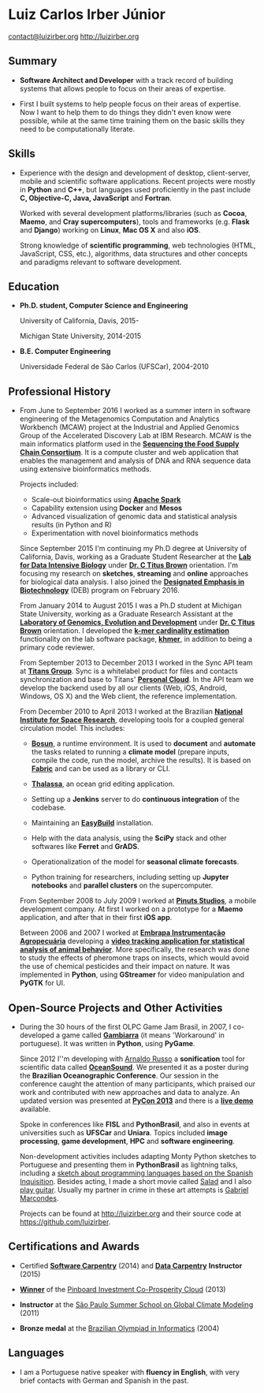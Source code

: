 Luiz Carlos Irber Júnior
========================

<contact@luizirber.org>
<http://luizirber.org>

Summary
-------

*   **Software Architect and Developer** with a track record of building
    systems that allows people to focus on their areas of expertise.

*   First I built systems to help people focus on their areas of expertise.
    Now I want to help them to do things they didn't even know were possible,
	while at the same time training them on the basic skills they need to be
	computationally literate.

Skills
------

*   Experience with the design and development of desktop, client-server,
    mobile and scientific software applications. Recent projects were
    mostly in **Python** and **C++**, but languages used proficiently
    in the past include **C, Objective-C, Java, JavaScript** and **Fortran**.

    Worked with several development platforms/libraries (such as **Cocoa**,
    **Maemo**, and **Cray supercomputers**), tools and frameworks (e.g.
    **Flask** and **Django**) working on **Linux**, **Mac OS X**
    and also **iOS**.

    Strong knowledge of **scientific programming**, web technologies
    (HTML, JavaScript, CSS, etc.), algorithms, data structures and other
    concepts and paradigms relevant to software development.


Education
---------

*   **Ph.D. student, Computer Science and Engineering**

    University of California, Davis, 2015-

    Michigan State University, 2014-2015

*   **B.E. Computer Engineering**

    Universidade Federal de São Carlos (UFSCar), 2004-2010


Professional History
--------------------

*   From June to September 2016 I worked as a summer intern in software engineering of the Metagenomics Computation and Analytics Workbench (MCAW)
    project at the Industrial and Applied Genomics Group of the Accelerated Discovery Lab at IBM Research.
    MCAW is the main informatics platform used in the [**Sequencing the Food Supply Chain Consortium**][33].
    It is a compute cluster and web application that enables the management and analysis of DNA and RNA sequence data using extensive bioinformatics methods.

    Projects included:
    - Scale-out bioinformatics using [**Apache Spark**][34]
    - Capability extension using **Docker** and **Mesos**
    - Advanced visualization of genomic data and statistical analysis results (in Python and R)
    - Experimentation with novel bioinformatics methods

    Since September 2015 I'm continuing my Ph.D degree at University of California,
    Davis, working as a Graduate Student Researcher at the
    [**Lab for Data Intensive Biology**][31] under [**Dr. C Titus Brown**][25]
    orientation. I'm focusing my research on **sketches**, **streaming** and **online**
	approaches for biological data analysis.
	I also joined the [**Designated Emphasis in Biotechnology**][32] (DEB) program on February 2016.

    From January 2014 to August 2015 I was a Ph.D student at Michigan State University,
    working as a Graduate Research Assistant at the
    [**Laboratory of Genomics, Evolution and Development**][24] under
    [**Dr. C Titus Brown**][25] orientation.
    I developed the [**__k__-mer cardinality estimation**][26] functionality on
    the lab software package, [**khmer**][27],
    in addition to being a primary code reviewer.

    From September 2013 to December 2013 I worked in the Sync API team at
    [**Titans Group**][22]. Sync is a whitelabel product for files and
    contacts synchronization and base to Titans' [**Personal Cloud**][23].
    In the API team we develop the backend used by all our clients (Web, iOS,
    Android, Windows, OS X) and the Web client, the reference implementation.

    From December 2010 to April 2013 I worked at the Brazilian
    [**National Institute for Space Research**][1],
    developing tools for a coupled general circulation model. This includes:

    -  [**Bosun**][2], a runtime environment. It is used to **document** and
    **automate** the tasks related to running a **climate model**
    (prepare inputs, compile the code, run the model, archive the results).
    It is based on [**Fabric**][3] and can be used as a library or CLI.

    -  [**Thalassa**][4], an ocean grid editing application.

    -  Setting up a **Jenkins** server to do **continuous integration**
    of the codebase.

    -  Maintaining an [**EasyBuild**][20] installation.

    -  Help with the data analysis, using the **SciPy** stack and other
    softwares like **Ferret** and **GrADS**.

    -  Operationalization of the model for **seasonal climate forecasts**.

    -  Python training for researchers, including setting up **Jupyter
    notebooks** and **parallel clusters** on the supercomputer.

    From September 2008 to July 2009 I worked at [**Pinuts Studios**][5],
    a mobile development company. At first I worked on a prototype for a
    **Maemo** application, and after that in their first **iOS app**.

    Between 2006 and 2007 I worked at [**Embrapa Instrumentação
    Agropecuária**][21] developing a [**video tracking application for
    statistical analysis of animal behavior**][6].
    More specifically, the research was done to study the effects of
    pheromone traps on insects, which would avoid the use of chemical
    pesticides and their impact on nature.
    It was implemented in **Python**, using **GStreamer** for video
    manipulation and **PyGTK** for UI.


Open-Source Projects and Other Activities
-----------------------------------------

*   During the 30 hours of the first OLPC Game Jam Brasil, in 2007, I
    co-developed a game called [**Gambiarra**][7] (it means 'Workaround'
    in portuguese). It was written in **Python**, using **PyGame**.

    Since 2012  I''m developing with [Arnaldo Russo][8] a **sonification**
    tool for scientific data called [**OceanSound**][9].
    We presented it as a poster during the **Brazilian Oceanographic
    Conference**. Our session in the conference caught the attention of many
    participants, which praised our work and contributed with new
    approaches and data to analyze.
    An updated version was presented at [**PyCon 2013**][10]
    and there is a [**live demo**][11] available.

    Spoke in conferences like **FISL** and **PythonBrasil**, and also in
    events at universities such as **UFSCar** and **Uniara**. Topics included
    **image processing**, **game development**, **HPC** and
    **software engineering**.

    Non-development activities includes adapting Monty Python sketches
    to Portuguese and presenting them in **PythonBrasil** as
    lightning talks, including a
    [sketch about programming languages based on the Spanish Inquisition][12].
    Besides acting, I made a short movie called [Salad][13] and I also
    [play guitar][14]. Usually my partner in crime in these art attempts is
    [Gabriel Marcondes][15].

    Projects can be found at <http://luizirber.org> and their source code
    at <https://github.com/luizirber>.


Certifications and Awards
-------------------------

-   Certified [**Software Carpentry**][30] (2014) and [**Data Carpentry**][32] **Instructor** (2015)

-   [**Winner**][16] of the [Pinboard Investment Co-Prosperity Cloud][17] (2013)

-   **Instructor** at the [São Paulo Summer School on Global Climate Modeling][18] (2011)

-   **Bronze medal** at the [Brazilian Olympiad in Informatics][19] (2004)


Languages
---------

*   I am a Portuguese native speaker with **fluency in English**, with very
    brief contacts with German and Spanish in the past.


[1]:  <http://gmao.ccst.inpe.br/>
[2]:  <https://github.com/luizirber/bosun>
[3]:  <http://fabfile.org>
[4]:  <https://github.com/luizirber/thalassa>
[5]:  <http://www.pinutsstudios.com.br>
[6]:  <http://github.com/luizirber/bugbrother>
[7]:  <http://wiki.laptop.org/go/Gambiarra>
[8]:  <http://ciclotux.blogspot.com.br>
[9]:  <http://github.com/arnaldorusso/oceansound>
[10]: <https://us.pycon.org/2013/schedule/presentation/201/>
[11]: <http://ocean.datasounds.org>
[12]: <http://www.youtube.com/watch?v=IQxjlGIz2ww>
[13]: <http://www.youtube.com/watch?v=lwlBgtjeNt0>
[14]: <http://www.youtube.com/watch?v=Dg2FgY8HL5I>
[15]: <https://github.com/gabrielmarcondes>
[16]: <http://blog.pinboard.in/2013/01/pinboard_co_prosperity_winners/>
[17]: <http://static.pinboard.in/prosperity_cloud.htm>
[18]: <http://spsgcm.ccst.inpe.br/>
[19]: <http://olimpiada.ic.unicamp.br/>
[20]: <http://hpcugent.github.io/easybuild/>
[21]: <http://www.cnpdia.embrapa.br/>
[22]: <http://www.titansgroup.com.br>
[23]: <http://web.archive.org/web/20130731225430/http://titansgroup.com.br/cloud.php>
[24]: <http://ged.msu.edu>
[25]: <http://ivory.idyll.org/blog/>
[26]: <https://github.com/ged-lab/khmer>
[27]: <https://github.com/ged-lab/khmer/pull/257>
[28]: <http://ivory.idyll.org/blog/2013-posted-chick-improvement-grant.html>
[30]: <http://software-carpentry.org>
[31]: <http://www.datacarpentry.org>
[32]: <http://deb.ucdavis.edu/>
[33]: <http://www.research.ibm.com/client-programs/foodsafety/>
[34]: <https://spark.apache.org>
